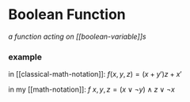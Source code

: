 # Boolean Function

_a function acting on [[boolean-variable]]s_

### example

in [[classical-math-notation]]: $f(x, y, z) = (x + y')z + x'$

in my [[math-notation]]: $f\ x, y, z = (x \lor \lnot y) \land z \lor \lnot x$
